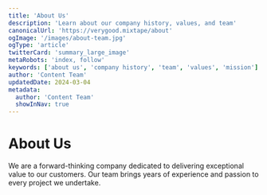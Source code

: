 ```yaml
---
title: 'About Us'
description: 'Learn about our company history, values, and team'
canonicalUrl: 'https://verygood.mixtape/about'
ogImage: '/images/about-team.jpg'
ogType: 'article'
twitterCard: 'summary_large_image'
metaRobots: 'index, follow'
keywords: ['about us', 'company history', 'team', 'values', 'mission']
author: 'Content Team'
updatedDate: 2024-03-04
metadata:
  author: 'Content Team'
  showInNav: true
---
```


# About Us

We are a forward-thinking company dedicated to delivering exceptional value to our customers. Our team brings years of experience and passion to every project we undertake.
